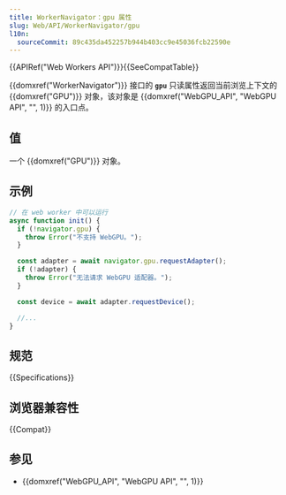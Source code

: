 ```yaml
---
title: WorkerNavigator：gpu 属性
slug: Web/API/WorkerNavigator/gpu
l10n:
  sourceCommit: 89c435da452257b944b403cc9e45036fcb22590e
---
```


{{APIRef("Web Workers API")}}{{SeeCompatTable}}

{{domxref("WorkerNavigator")}} 接口的 **`gpu`** 只读属性返回当前浏览上下文的 {{domxref("GPU")}} 对象，该对象是 {{domxref("WebGPU_API", "WebGPU API", "", 1)}} 的入口点。

## 值

一个 {{domxref("GPU")}} 对象。

## 示例

```js
// 在 web worker 中可以运行
async function init() {
  if (!navigator.gpu) {
    throw Error("不支持 WebGPU。");
  }

  const adapter = await navigator.gpu.requestAdapter();
  if (!adapter) {
    throw Error("无法请求 WebGPU 适配器。");
  }

  const device = await adapter.requestDevice();

  //...
}
```

## 规范

{{Specifications}}

## 浏览器兼容性

{{Compat}}

## 参见

- {{domxref("WebGPU_API", "WebGPU API", "", 1)}}
